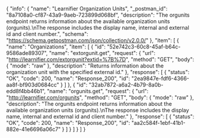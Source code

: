 {
  "info": {
    "name": "Learnifier Organization Units",
    "_postman_id": "8a7108a0-cf87-43a9-9aeb-723899d068bf",
    "description": "The orgunits endpoint returns information about the available organization units (orgunits).\nThe response includes the display name, internal and external id and client number.",
    "schema": "https://schema.getpostman.com/json/collection/v2.0.0/"
  },
  "item": [
    {
      "name": "Organizations",
      "item": [
        {
          "id": "52e742c3-60c8-45af-b64c-9586ade89307",
          "name": "extorgunit.get",
          "request": {
            "url": "http://learnifier.com/extorgunit?extid=%7B%7D",
            "method": "GET",
            "body": {
              "mode": "raw"
            },
            "description": "Returns information about the organization unit with the specified external id."
          },
          "response": [
            {
              "status": "OK",
              "code": 200,
              "name": "Response_200",
              "id": "2ea9847e-fdf6-4366-aa8f-bf903d0684cc"
            }
          ]
        },
        {
          "id": "32ab7872-a6a2-4b79-8a0b-edd8f4bb46b1",
          "name": "orgunits.get",
          "request": {
            "url": "http://learnifier.com/orgunits",
            "method": "GET",
            "body": {
              "mode": "raw"
            },
            "description": "The orgunits endpoint returns information about the available organization units (orgunits).\nThe response includes the display name, internal and external id and client number."
          },
          "response": [
            {
              "status": "OK",
              "code": 200,
              "name": "Response_200",
              "id": "aa2c584f-1ebf-41b1-882e-41e6696a06c7"
            }
          ]
        }
      ]
    }
  ]
}